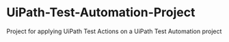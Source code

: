 # UiPath-Test-Automation-Project
Project for applying UiPath Test Actions on a UiPath Test Automation project
